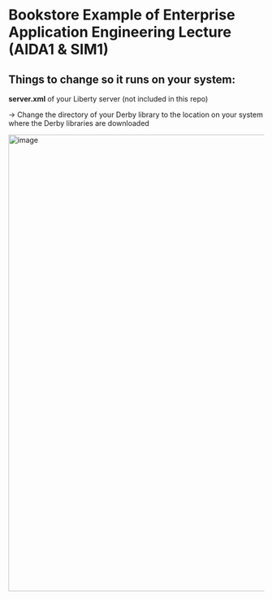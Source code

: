# Bookstore Example of Enterprise Application Engineering Lecture (AIDA1 & SIM1)

## Things to change so it runs on your system:

**server.xml** of your Liberty server (not included in this repo)

&rarr; Change the directory of your Derby library to the location on your system where the Derby libraries are downloaded

<img width="900" alt="image" src="https://user-images.githubusercontent.com/117757816/211342499-739e976f-002f-409b-8fae-5b10cb3e32f4.png">

